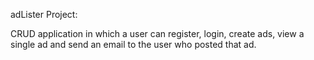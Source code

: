 adLister Project:

CRUD application in which a user can register, login, create ads, view a single ad and send an email to the user who posted that ad.
